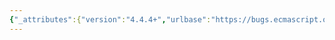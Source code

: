 ```yaml
---
{"_attributes":{"version":"4.4.4+","urlbase":"https://bugs.ecmascript.org/","maintainer":"dherman@mozilla.com"},"bug":{"bug_id":1004,"creation_ts":"2012-11-24 00:59:00 -0800","short_desc":"15.14.1.1: extraneous \")\"","delta_ts":"2012-12-21 18:08:42 -0800","product":"Draft for 6th Edition","component":"editorial issue","version":"Rev 12: November 22, 2012 Draft","rep_platform":"All","op_sys":"All","bug_status":"RESOLVED","resolution":"FIXED","priority":"Normal","bug_severity":"normal","everconfirmed":true,"reporter":{"uid":"jmdyck","name":"Michael Dyck"},"assigned_to":{"uid":"allen","name":"Allen Wirfs-Brock"},"long_desc":[{"commentid":2755,"comment_count":0,"who":{"uid":"jmdyck","name":"Michael Dyck"},"bug_when":"2012-11-24 00:59:51 -0800","thetext":"In 15.14.1.1 \"MapInitialisation\",\nstep 8.b says:\n    If IteratorComplete(next) is true, then return NormalCompleti)on(obj).\n\nDelete the right paren in \"NormalCompleti)on\"."},{"commentid":2920,"comment_count":1,"who":{"uid":"allen","name":"Allen Wirfs-Brock"},"bug_when":"2012-11-30 15:38:55 -0800","thetext":"fixed in rev 13 editor's draft"}]}}
---
```

